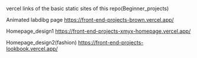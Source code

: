vercel links of the basic static sites of this repo(Beginner_projects)

Animated labdibg page
   https://front-end-projects-brown.vercel.app/

Homepage_design1
  https://front-end-projects-xmyx-homepage.vercel.app/

Homepage_design2(fashion)
  https://front-end-projects-lookbook.vercel.app/
